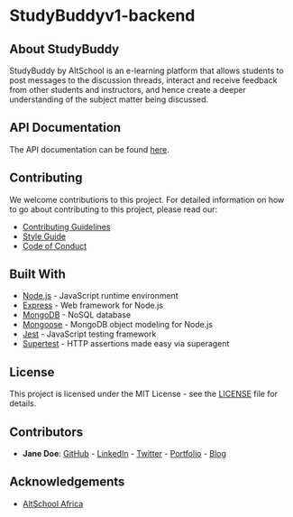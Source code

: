 # StudyBuddyv1-backend

## About StudyBuddy
StudyBuddy by AltSchool is an e-learning platform that allows students to post messages to the discussion threads, interact and receive feedback from other students and instructors, and hence create a deeper understanding of the subject matter being discussed.

## API Documentation
The API documentation can be found [here]().

## Contributing
We welcome contributions to this project. For detailed information on how to go about contributing to this project, please read our:
- [Contributing Guidelines](/CONTRIBUTING.md)
- [Style Guide](/CONTRIBUTING.md#style-guide)
- [Code of Conduct](/CODE_OF_CONDUCT.md)

## Built With
* [Node.js](https://nodejs.org/en/) - JavaScript runtime environment
* [Express](https://expressjs.com/) - Web framework for Node.js
* [MongoDB](https://www.mongodb.com/) - NoSQL database
* [Mongoose](https://mongoosejs.com/) - MongoDB object modeling for Node.js
* [Jest](https://jestjs.io/) - JavaScript testing framework
* [Supertest](https://github.com/ladjs/supertest#readme) - HTTP assertions made easy via superagent

## License
This project is licensed under the MIT License - see the [LICENSE](/LICENSE) file for details.

## Contributors
* **Jane Doe**: [GitHub]() - [LinkedIn]() - [Twitter]() - [Portfolio]() - [Blog]()


## Acknowledgements
* [AltSchool Africa](https://www.altschoolafrica.com/schools/engineering)
